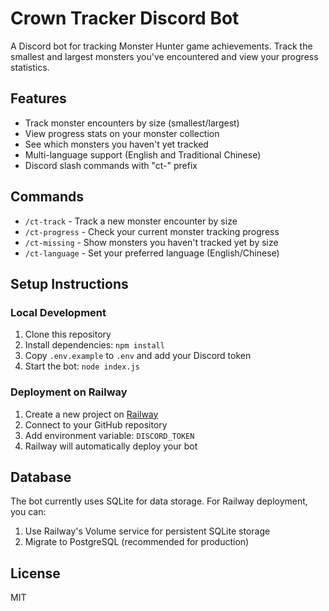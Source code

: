 # Crown Tracker Discord Bot

A Discord bot for tracking Monster Hunter game achievements. Track the smallest and largest monsters you've encountered and view your progress statistics.

## Features

- Track monster encounters by size (smallest/largest)
- View progress stats on your monster collection
- See which monsters you haven't yet tracked
- Multi-language support (English and Traditional Chinese)
- Discord slash commands with "ct-" prefix

## Commands

- `/ct-track` - Track a new monster encounter by size
- `/ct-progress` - Check your current monster tracking progress
- `/ct-missing` - Show monsters you haven't tracked yet by size
- `/ct-language` - Set your preferred language (English/Chinese)

## Setup Instructions

### Local Development

1. Clone this repository
2. Install dependencies: `npm install`
3. Copy `.env.example` to `.env` and add your Discord token
4. Start the bot: `node index.js`

### Deployment on Railway

1. Create a new project on [Railway](https://railway.app/)
2. Connect to your GitHub repository
3. Add environment variable: `DISCORD_TOKEN`
4. Railway will automatically deploy your bot

## Database

The bot currently uses SQLite for data storage. For Railway deployment, you can:
1. Use Railway's Volume service for persistent SQLite storage
2. Migrate to PostgreSQL (recommended for production)

## License

MIT